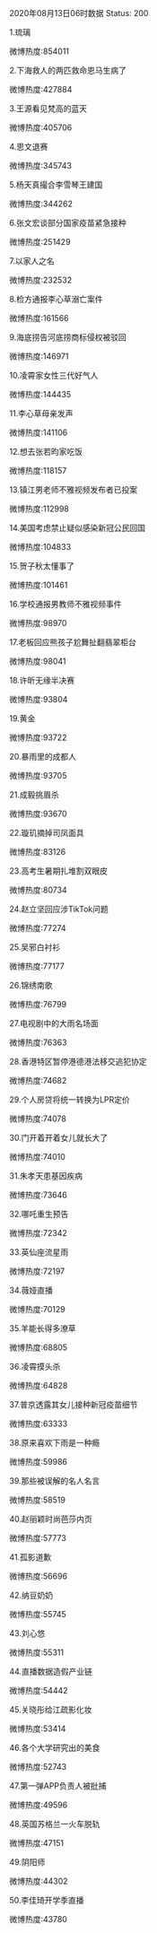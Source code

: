 2020年08月13日06时数据
Status: 200

1.琉璃

微博热度:854011

2.下海救人的两匹救命恩马生病了

微博热度:427884

3.王源看见梵高的蓝天

微博热度:405706

4.思文退赛

微博热度:345743

5.杨天真撮合李雪琴王建国

微博热度:344262

6.张文宏谈部分国家疫苗紧急接种

微博热度:251429

7.以家人之名

微博热度:232532

8.检方通报李心草溺亡案件

微博热度:161566

9.海底捞告河底捞商标侵权被驳回

微博热度:146971

10.凌霄家女性三代好气人

微博热度:144435

11.李心草母亲发声

微博热度:141106

12.想去张若昀家吃饭

微博热度:118157

13.镇江男老师不雅视频发布者已投案

微博热度:112998

14.美国考虑禁止疑似感染新冠公民回国

微博热度:104833

15.贺子秋太懂事了

微博热度:101461

16.学校通报男教师不雅视频事件

微博热度:98970

17.老板回应熊孩子尬舞扯翻翡翠柜台

微博热度:98041

18.许昕无缘半决赛

微博热度:93804

19.黄金

微博热度:93722

20.暴雨里的成都人

微博热度:93705

21.成毅挑眉杀

微博热度:93670

22.璇玑摘掉司凤面具

微博热度:83126

23.高考生暑期扎堆割双眼皮

微博热度:80734

24.赵立坚回应涉TikTok问题

微博热度:77274

25.吴邪白衬衫

微博热度:77177

26.锦绣南歌

微博热度:76799

27.电视剧中的大雨名场面

微博热度:76363

28.香港特区暂停港德港法移交逃犯协定

微博热度:74682

29.个人房贷将统一转换为LPR定价

微博热度:74078

30.门开着开着女儿就长大了

微博热度:74010

31.朱孝天患基因疾病

微博热度:73646

32.哪吒重生预告

微博热度:72342

33.英仙座流星雨

微博热度:72197

34.薇娅直播

微博热度:70129

35.羊能长得多潦草

微博热度:68805

36.凌霄摸头杀

微博热度:64828

37.普京透露其女儿接种新冠疫苗细节

微博热度:63333

38.原来喜欢下雨是一种瘾

微博热度:59986

39.那些被误解的名人名言

微博热度:58519

40.赵丽颖时尚芭莎内页

微博热度:57773

41.孤影道歉

微博热度:56696

42.纳豆奶奶

微博热度:55745

43.刘心悠

微博热度:55311

44.直播数据造假产业链

微博热度:54442

45.关晓彤给江疏影化妆

微博热度:53414

46.各个大学研究出的美食

微博热度:52743

47.第一弹APP负责人被批捕

微博热度:49596

48.英国苏格兰一火车脱轨

微博热度:47151

49.阴阳师

微博热度:44302

50.李佳琦开学季直播

微博热度:43780

